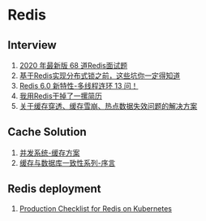 # Redis


## Interview
1. [2020 年最新版 68 道Redis面试题](https://zhuanlan.zhihu.com/p/112944545)
2. [基于Redis实现分布式锁之前，这些坑你一定得知道](https://zhuanlan.zhihu.com/p/142758586)
3. [Redis 6.0 新特性-多线程连环 13 问！](https://mp.weixin.qq.com/s?__biz=MzU0OTk3ODQ3Ng==&mid=2247487835&idx=1&sn=6c08ba5b50c0ce2d49fb702692614575&chksm=fba6f958ccd1704eccba2ce81cd8cce059e7bdad36636efed69be7d51f08aeb7ff76b78ae356&scene=126&sessionid=1591057891&key=3d5c045e78d5674e80d5aa4cc4ab4716d4811ea7903b6bdff02237a9a70554c7bf8a01edc494f69ce6dd2cb5d05d453f37cfce0f55c305c183af89e3de111253f73d19ca8d2d47c36621bab7bece48bf&ascene=1&uin=MTgyNzM2NTQxOA%3D%3D&devicetype=Windows+10+x64&version=6209007b&lang=zh_CN&exportkey=A92tH0wCIAhPLkMpYRuPPPI%3D&pass_ticket=yQqWnsKveu2wN%2F8d4b68ic%2F4GtP8Yg0aUZOhmtEdQN5skodpFvxX0UE%2FmED0CH5X)
4. [我用Redis干掉了一摞简历](https://mp.weixin.qq.com/s?__biz=MzI5OTM3MjMyNA==&mid=2247490259&idx=1&sn=bcacb77ebb1e837c1834968a23255ab7&chksm=ec96c098dbe1498efb3bf8ec36d5ae140f3853ca0da24caff2d611287bde04fa963b062d7f62&scene=126&sessionid=1596502932&key=feb849ed6c1e82227e9dd2277bbf7b1515474ef5185516fb4b9873c8b7fc0fce4a01a4b866e377181015933feeaab350acda4afc5e938abf5342e54565949171bb906cd92c75fe412848076f40a7af6f&ascene=1&uin=MTgyNzM2NTQxOA%3D%3D&devicetype=Windows+10+x64&version=62090529&lang=zh_CN&exportkey=A%2FYnJ1tEfS0aOg8fffWHU8s%3D&pass_ticket=ntETQsP1RhNUojtR4zjNCYWrP9RwMLovz6uzVU3WmnLUd%2BKVfyWskswNgEV43%2F0s)
5. [关于缓存穿透、缓存雪崩、热点数据失效问题的解决方案](https://mp.weixin.qq.com/s?__biz=MzU0OTk3ODQ3Ng==&mid=2247489559&idx=1&sn=80ae90db83d6b19819284f0d342e210f&chksm=fba6f014ccd17902e07dd7b567cd05ef95500dfd4ac499d4be218913494fe30afc05d9ea4814&scene=126&sessionid=1601287836&key=d86db7ce269b2818d1071d5a1a82a25eef151ef7fd0eb091342e5f7b2d1eeaca83838c4f94acfde20965b44e050107fe724b2d5ab69b85ffdbdfd2bab4ee244789d7fd4b8ad0eb843b55dedbdd3e4efc88b554853141334c6137b269e1780adb0aebeb6244f8a5c14b225a27ab1dbf67d1157d98dd25e9d4bc4bb40aa48828c4&ascene=1&uin=MTgyNzM2NTQxOA%3D%3D&devicetype=Windows+10+x64&version=62090529&lang=zh_CN&exportkey=A%2BWZEvsGgU243JoLW5faxcA%3D&pass_ticket=%2Fb2Hl4wxg3fQt0e%2FYwsabCDvP8KiJ5VndSZLtqJga3Rjq1S3KP83tRRVXpebnJYg&wx_header=0)

## Cache Solution
1. [并发系统-缓存方案](https://zhuanlan.zhihu.com/p/151423217)
2. [缓存与数据库一致性系列-序言](https://blog.kido.site/2018/11/24/db-and-cache-preface/)

## Redis deployment
1. [Production Checklist for Redis on Kubernetes](https://medium.com/swlh/production-checklist-for-redis-on-kubernetes-60173d5a5325)